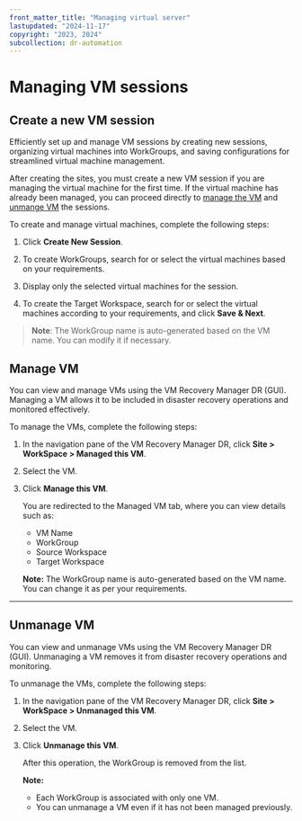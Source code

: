 ```yaml
---
front_matter_title: "Managing virtual server"
lastupdated: "2024-11-17"
copyright: "2023, 2024"
subcollection: dr-automation
---
```

# Managing VM sessions

## Create a new VM session

Efficiently set up and manage VM sessions by creating new sessions, organizing virtual machines into WorkGroups, and saving configurations for streamlined virtual machine management.

After creating the sites, you must create a new VM session if you are managing the virtual machine for the first time. If the virtual machine has already been managed, you can proceed directly to [manage the VM](#manage-vm) and [unmange VM](#unmanage-vm) the sessions.

To create and manage virtual machines, complete the following steps:

1. Click **Create New Session**.

2. To create WorkGroups, search for or select the virtual machines based on your requirements.

3. Display only the selected virtual machines for the session.

4. To create the Target Workspace, search for or select the virtual machines according to your requirements, and click **Save & Next**.

> **Note**: The WorkGroup name is auto-generated based on the VM name. You can modify it if necessary.

## Manage VM

You can view and manage VMs using the VM Recovery Manager DR (GUI). Managing a VM allows it to be included in disaster recovery operations and monitored effectively.

To manage the VMs, complete the following steps:

1. In the navigation pane of the VM Recovery Manager DR, click **Site > WorkSpace > Managed this VM**.
2. Select the VM.
3. Click **Manage this VM**.

   You are redirected to the Managed VM tab, where you can view details such as:
   - VM Name
   - WorkGroup
   - Source Workspace
   - Target Workspace

   **Note:** The WorkGroup name is auto-generated based on the VM name. You can change it as per your requirements.

---

## Unmanage VM

You can view and unmanage VMs using the VM Recovery Manager DR (GUI). Unmanaging a VM removes it from disaster recovery operations and monitoring.

To unmanage the VMs, complete the following steps:

1. In the navigation pane of the VM Recovery Manager DR, click **Site > WorkSpace > Unmanaged this VM**.
2. Select the VM.
3. Click **Unmanage this VM**.

   After this operation, the WorkGroup is removed from the list.

   **Note:**
   - Each WorkGroup is associated with only one VM.  
   - You can unmanage a VM even if it has not been managed previously.
